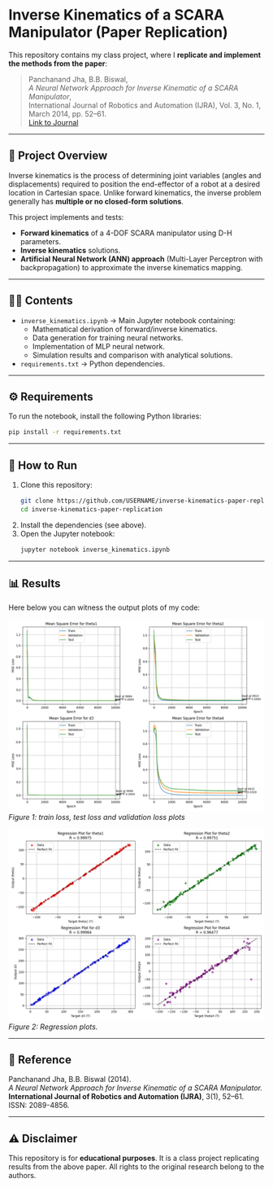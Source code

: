 # Inverse Kinematics of a SCARA Manipulator (Paper Replication)

This repository contains my class project, where I **replicate and implement the methods from the paper**:

> Panchanand Jha, B.B. Biswal,  
> *A Neural Network Approach for Inverse Kinematic of a SCARA Manipulator*,  
> International Journal of Robotics and Automation (IJRA), Vol. 3, No. 1, March 2014, pp. 52–61.  
> [Link to Journal](http://iaesjournal.com/online/index.php/IJRA)

---

## 📌 Project Overview
Inverse kinematics is the process of determining joint variables (angles and displacements) required to position the end-effector of a robot at a desired location in Cartesian space. Unlike forward kinematics, the inverse problem generally has **multiple or no closed-form solutions**.

This project implements and tests:
- **Forward kinematics** of a 4-DOF SCARA manipulator using D-H parameters.
- **Inverse kinematics** solutions.
- **Artificial Neural Network (ANN) approach** (Multi-Layer Perceptron with backpropagation) to approximate the inverse kinematics mapping.

---

## 🧑‍💻 Contents
- `inverse_kinematics.ipynb` → Main Jupyter notebook containing:
  - Mathematical derivation of forward/inverse kinematics.
  - Data generation for training neural networks.
  - Implementation of MLP neural network.
  - Simulation results and comparison with analytical solutions.
- `requirements.txt` → Python dependencies.

---

## ⚙️ Requirements
To run the notebook, install the following Python libraries:

```bash
pip install -r requirements.txt
```

---

## 🚀 How to Run
1. Clone this repository:
   ```bash
   git clone https://github.com/USERNAME/inverse-kinematics-paper-replication.git
   cd inverse-kinematics-paper-replication
   ```
2. Install the dependencies (see above).
3. Open the Jupyter notebook:
   ```bash
   jupyter notebook inverse_kinematics.ipynb
   ```

---

## 📊 Results

Here below you can witness the output plots of my code:

![MSE Loss fucntions](plots\loss_plot.png)
*Figure 1: train loss, test loss and validation loss plots*

![Regression plots](plots\regressions.png)
*Figure 2: Regression plots.*

---

## 📖 Reference
Panchanand Jha, B.B. Biswal (2014).  
*A Neural Network Approach for Inverse Kinematic of a SCARA Manipulator.*  
**International Journal of Robotics and Automation (IJRA)**, 3(1), 52–61.  
ISSN: 2089-4856.

---

## ⚠️ Disclaimer
This repository is for **educational purposes**. It is a class project replicating results from the above paper. All rights to the original research belong to the authors.
